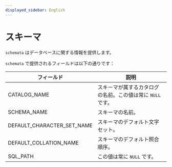 ```yaml
---
displayed_sidebar: English
---
```


# スキーマ

`schemata` はデータベースに関する情報を提供します。

`schemata` で提供されるフィールドは以下の通りです：

| **フィールド**                  | **説明**                                              |
| -------------------------- | ------------------------------------------------------------ |
| CATALOG_NAME               | スキーマが属するカタログの名前。この値は常に `NULL` です。 |
| SCHEMA_NAME                | スキーマの名前。                                      |
| DEFAULT_CHARACTER_SET_NAME | スキーマのデフォルト文字セット。                            |
| DEFAULT_COLLATION_NAME     | スキーマのデフォルト照合順序。                                |
| SQL_PATH                   | この値は常に `NULL` です。                                 |
